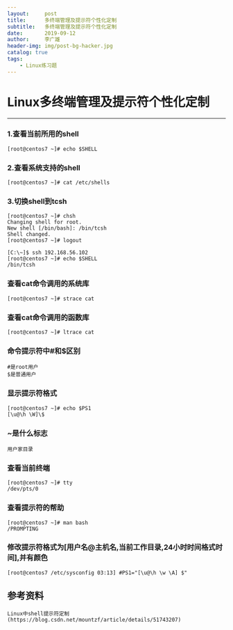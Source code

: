 ```yaml
---
layout:     post
title:      多终端管理及提示符个性化定制
subtitle:   多终端管理及提示符个性化定制
date:       2019-09-12
author:     李广雄
header-img: img/post-bg-hacker.jpg
catalog: true
tags:
    - Linux练习题
---
```


# Linux多终端管理及提示符个性化定制

---
### 1.查看当前所用的shell

	[root@centos7 ~]# echo $SHELL
	  
### 2.查看系统支持的shell

	[root@centos7 ~]# cat /etc/shells
	  
### 3.切换shell到tcsh

	[root@centos7 ~]# chsh
	Changing shell for root.
	New shell [/bin/bash]: /bin/tcsh  
	Shell changed.	   
	[root@centos7 ~]# logout
	
	[C:\~]$ ssh 192.168.56.102
	[root@centos7 ~]# echo $SHELL
	/bin/tcsh

### 查看cat命令调用的系统库

	[root@centos7 ~]# strace cat

### 查看cat命令调用的函数库

	[root@centos7 ~]# ltrace cat

### 命令提示符中#和$区别

	#是root用户
	$是普通用户

### 显示提示符格式

	[root@centos7 ~]# echo $PS1
	[\u@\h \W]\$

### ~是什么标志

	用户家目录

### 查看当前终端

	[root@centos7 ~]# tty
	/dev/pts/0    

### 查看提示符的帮助

	[root@centos7 ~]# man bash
	/PROMPTING

### 修改提示符格式为[用户名@主机名,当前工作目录,24小时时间格式时间],并有颜色

	[root@centos7 /etc/sysconfig 03:13] #PS1="[\u@\h \w \A] $"
    
## 参考资料
	

	Linux中shell提示符定制(https://blog.csdn.net/mountzf/article/details/51743207)